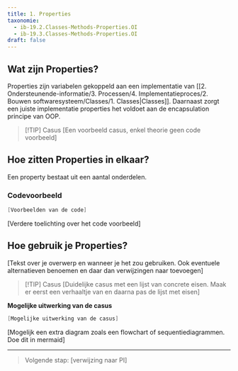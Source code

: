 ```yaml
---
title: 1. Properties
taxonomie:
  - ib-19.2.Classes-Methods-Properties.OI
  - ib-19.3.Classes-Methods-Properties.OI
draft: false
---
```


## Wat zijn Properties?
Properties zijn variabelen gekoppeld aan een implementatie van [[2. Ondersteunende-informatie/3. Processen/4. Implementatieproces/2. Bouwen softwaresysteem/Classes/1. Classes|Classes]]. Daarnaast zorgt een juiste implementatie properties het voldoet aan de encapsulation principe van OOP.

> [!TIP] Casus
> [Een voorbeeld casus, enkel theorie geen code voorbeeld]

## Hoe zitten Properties in elkaar?
Een property bestaat uit een aantal onderdelen. 

### Codevoorbeeld
```C#
[Voorbeelden van de code]
```

[Verdere toelichting over het code voorbeeld]

## Hoe gebruik je Properties?
[Tekst over je overwerp en wanneer je het zou gebruiken. Ook eventuele alternatieven benoemen en daar dan verwijzingen naar toevoegen]

> [!TIP] Casus
>[Duidelijke casus met een lijst van concrete eisen. Maak er eerst een verhaaltje van en daarna pas de lijst met eisen]

**Mogelijke uitwerking van de casus**
```C#
[Mogelijke uitwerking van de casus]
```

[Mogelijk een extra diagram zoals een flowchart of sequentiediagrammen. Doe dit in mermaid]


---

> Volgende stap: [verwijzing naar PI]

